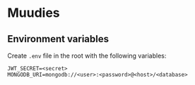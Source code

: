 # Muudies

## Environment variables

Create `.env` file in the root with the following variables:

```
JWT_SECRET=<secret>
MONGODB_URI=mongodb://<user>:<password>@<host>/<database>
```
